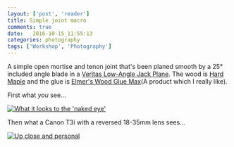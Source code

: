 ```yaml
---
layout: ['post', 'reader']
title: Simple joint macro
comments: true
date:   2016-10-15_11:55:13 
categories: photography
tags: ['Workshop', 'Photography']
---
```


A simple open mortise and tenon joint that's been planed smooth by a 25° included angle blade in a [Veritas Low-Angle Jack Plane](http://www.leevalley.com/US/Wood/page.aspx?p=49708&cat=1,41182,52515). The wood is [Hard Maple](http://www.wood-database.com/hard-maple/) and the glue is [Elmer's Wood Glue Max](http://elmers.com/product/detail/e7300)(A product which I really like).

First what _you_ see...

[![What it looks to the 'naked eye'](/assets/Macro/Thumbnails/FarMaple.jpg)](/assets/Macro/FarMaple.jpg)

Then what a Canon T3i with a reversed 18-35mm lens sees...

[![Up close and personal](/assets/Macro/Thumbnails/CloseMaple.jpg)](/assets/Macro/CloseMaple.jpg)
